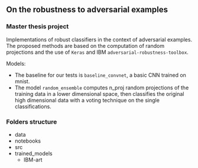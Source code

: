## On the robustness to adversarial examples
### Master thesis project 

Implementations of robust classifiers in the context of adversarial examples.
The proposed methods are based on the computation of random projections and the use of `Keras` and 
IBM `adversarial-robustness-toolbox`.

Models:
- The baseline for our tests is `baseline_convnet`, a basic CNN trained on mnist.
- The model `random_ensemble` computes n_proj random projections of the training data in a lower dimensional space,
then classifies the original high dimensional data with a voting technique on the single classifications.

### Folders structure

- data
- notebooks
- src
- trained_models
    - IBM-art

